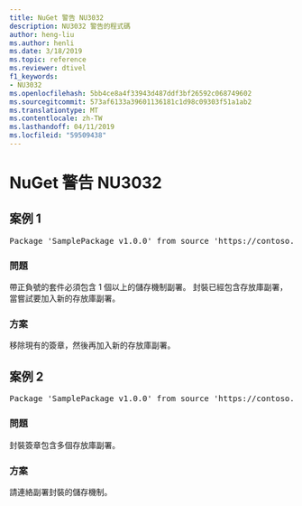 ```yaml
---
title: NuGet 警告 NU3032
description: NU3032 警告的程式碼
author: heng-liu
ms.author: henli
ms.date: 3/18/2019
ms.topic: reference
ms.reviewer: dtivel
f1_keywords:
- NU3032
ms.openlocfilehash: 5bb4ce8a4f33943d487ddf3bf26592c068749602
ms.sourcegitcommit: 573af6133a39601136181c1d98c09303f51a1ab2
ms.translationtype: MT
ms.contentlocale: zh-TW
ms.lasthandoff: 04/11/2019
ms.locfileid: "59509438"
---
```

# <a name="nuget-warning-nu3032"></a>NuGet 警告 NU3032

## <a name="scenario-1"></a>案例 1

<pre>Package 'SamplePackage v1.0.0' from source 'https://contoso.com/index.json': The package already contains a repository countersignature. Please remove the existing signature before adding a new repository countersignature.</pre>

### <a name="issue"></a>問題

帶正負號的套件必須包含 1 個以上的儲存機制副署。 封裝已經包含存放庫副署，當嘗試要加入新的存放庫副署。


### <a name="solution"></a>方案

移除現有的簽章，然後再加入新的存放庫副署。



## <a name="scenario-2"></a>案例 2

<pre>Package 'SamplePackage v1.0.0' from source 'https://contoso.com/index.json': The package signature contains multiple repository countersignatures.</pre>

### <a name="issue"></a>問題

封裝簽章包含多個存放庫副署。


### <a name="solution"></a>方案

請連絡副署封裝的儲存機制。